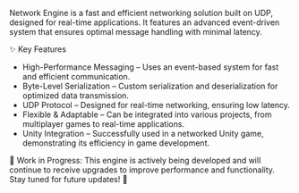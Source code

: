 Network Engine is a fast and efficient networking solution built on UDP, designed for real-time applications.
It features an advanced event-driven system that ensures optimal message handling with minimal latency.

✨ Key Features
  - High-Performance Messaging – Uses an event-based system for fast and efficient communication.
  - Byte-Level Serialization – Custom serialization and deserialization for optimized data transmission.
  - UDP Protocol – Designed for real-time networking, ensuring low latency.
  - Flexible & Adaptable – Can be integrated into various projects, from multiplayer games to real-time applications.
  - Unity Integration – Successfully used in a networked Unity game, demonstrating its efficiency in game development.

🚧 Work in Progress: This engine is actively being developed and will continue to receive upgrades to improve performance and functionality. Stay tuned for future updates! 🚀

